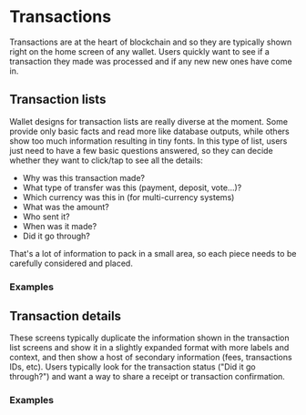 
# Transactions

Transactions are at the heart of blockchain and so they are typically shown right on the home screen of any wallet. Users quickly want to see if a transaction they made was processed and if any new new ones have come in.

## Transaction lists

<fig desktop="half,right" drop="false">
	<fig-img
		src="/images/transactions/transaction-summary-display.png"
		retina="/images/transactions/transaction-summary-display@2x.png"
		width="620"
		height="485"
		alt="Typical structure of a home screen"
	/>
</fig>

Wallet designs for transaction lists are really diverse at the moment. Some provide only basic facts and read more like database outputs, while others show too much information resulting in tiny fonts. In this type of list, users just need to have a few basic questions answered, so they can decide whether they want to click/tap to see all the details:

- Why was this transaction made?
- What type of transfer was this (payment, deposit, vote...)?
- Which currency was this in (for multi-currency systems)
- What was the amount?
- Who sent it?
- When was it made?
- Did it go through?

That's a lot of information to pack in a small area, so each piece needs to be carefully considered and placed.

### Examples

<image-grid count="3">
	<image-grid-img
		src="/images/transactions/skycoin-app-transactions.png" 
		width="1200" 
		height="2133"
		alt="Skycoin app transactions" 
		caption="Skycoin for Android, Version 1.1.1, August 20, 2018"
		title="Skycoin for Android, Version 1.1.1, August 20, 2018"
		link="https://play.google.com/store/apps/details?id=com.skycoin.wallet"
	/>
	<image-grid-img
		src="/images/transactions/ravencoin-app-transactions.jpg" 
		width="738" 
		height="1432"
		alt="Ravencoin app transactions" 
		caption="Ravencoin Android wallet, Version 1.1FI, September 4, 2018"
		title="Ravencoin Android wallet, Version 1.1FI, September 4, 2018"
		link="https://play.google.com/store/apps/details?id=com.ravencoin"
	/>
	<image-grid-img
		src="/images/transactions/trittum-app-transactions.jpg" 
		width="720" 
		height="1280"
		alt="Trittum app transactions" 
		caption="Trittum app, Version 1.0.0, August 16, 2018"
		title="Trittum app, Version 1.0.0, August 16, 2018"
		link="https://play.google.com/store/apps/details?id=com.megano.trittium_mobile_wallet"
	/>
	<image-grid-img
		src="/images/transactions/citowise-transactions.jpg" 
		width="750" 
		height="1624"
		alt="Transactions in the Citowise app." 
		caption="Transactions in the Citowise app."
		title="Citowise - Ethereum Wallet, V 1.7.3, Sep 19, 2018"
		link="https://itunes.apple.com/US/app/id1358433319?mt=8"
	/>
</image-grid>

## Transaction details

These screens typically duplicate the information shown in the transaction list screens and show it in a slightly expanded format with more labels and context, and then show a host of secondary information (fees, transactions IDs, etc). Users typically look for the transaction status ("Did it go through?") and want a way to share a receipt or transaction confirmation.

### Examples

<image-grid count="1">
	<image-grid-img
		src="/images/transactions/tron-app-transaction-transfer.jpg" 
		width="1125" 
		height="2436" 
		alt="Tron for Android - transaction details"
		caption="Tron for Android, Version 1.1.5, August 30, 2018"
		title="Tron for Android, Version 1.1.5, August 30, 2018"
		link="https://play.google.com/store/apps/details?id=com.tronwallet2"
	/>
	<image-grid-img
		src="/images/transactions/citowise-send-receipt.jpg" 
		width="750" 
		height="1624" 
		alt="Transaction details in the Citowise app." 
		caption="Transaction details in the Citowise app."
		title="Citowise - Ethereum Wallet, V 1.7.3, Sep 19, 2018"
		link="https://itunes.apple.com/US/app/id1358433319?mt=8"
	/>
	<image-grid-img
		src="/images/transactions/moneroju-send-receipt.png" 
		width="780" 
		height="1386" 
		alt="Transaction details in the monerujo app." 
		caption="Transaction details in the monerujo app."
		title="monerujo, V 1.6.4, August 20, 2018"
		link="https://play.google.com/store/apps/details?id=com.m2049r.xmrwallet"
	/>
</image-grid>

<!--

## Examples

### Skycoin

<ann screensize="small" cid="skycoin-app-transactions">
	<ann-figure
		src="/images/transactions/skycoin-app-transactions.png" 
		width="1200" 
		height="2133"
		alt="Trittum app transactions" 
		caption="Skycoin for Android, Version 1.1.1, August 20, 2018"
		link="https://play.google.com/store/apps/details?id=com.skycoin.wallet"
	/>
	<ann-list>
		<ann-list-item position="0.32, 0.5">Labels (like "Primary" or "Savings") would be helpful.</ann-list-item>
		<ann-list-item position="0.89, 0.6">The USD balance could also be added for each address, just like it's shown in the wallet summary at the top.</ann-list-item>
		<ann-list-item position="0.12, 0.74">Quick access to the QR code is nice. An alternative solution would be for the whole row to be clickable and reveal the full address and QR code in the detail screen.</ann-list-item>
	</ann-list>
</ann>

### Ravencoin

Transactions are at the heart of blockchain and so they are typically shown right on the home screen of any wallet. Users quickly want to see if a transaction they made was processed and if any new new ones have come in.

<ann screensize="small" cid="ravencoin-app-transactions">
	<ann-figure
		src="/images/transactions/ravencoin-app-transactions.jpg" 
		width="738" 
		height="1432"
		alt="Ravencoin app transactions" 
		caption="Ravencoin Android wallet, Version 1.1FI, September 4, 2018"
		link="https://play.google.com/store/apps/details?id=com.ravencoin"
	/>
	<ann-list>
		<ann-list-item position="0.31, 0.24">The price and syncing status are pretty squeezed in and could be placed differently.</ann-list-item>
		<ann-list-item position="0.2, 0.41">Not necessary to show the symbol here, since the wallet only handles Ravencoin.</ann-list-item>
		<ann-list-item position="0.55, 0.65">Addresses could be shortened to "1234...5678" to save space and increase font size for better legibility.</ann-list-item>
	</ann-list>
</ann>

---

### Trittum

This is an example of a wallet that leaves out all labels. The result is an interface where only actual data is shown and there are no explananations, and only minor visual cues, to let the user know what is what.

<ann screensize="small" cid="trittum-app-transactions">
	<ann-figure
		src="/images/transactions/trittum-app-transactions.jpg" 
		width="720" 
		height="1280"
		alt="Trittum app transactions" 
		caption="Trittum app, Version 1.0.0, August 16, 2018"
		link="https://play.google.com/store/apps/details?id=com.megano.trittium_mobile_wallet"
	/>
	<ann-list>
		<ann-list-item position="0.08, 0.08">Could benefit from a different label like “Your wallets” or “Your coins”</ann-list-item>
		<ann-list-item position="0.16, 0.44">No indication that these are transactions.</ann-list-item>
		<ann-list-item position="0.13, 0.75">Users are expected to know what each symbol stands for.</ann-list-item>
		<ann-list-item position="0.4, 0.83">Dates could be formatted differently to be more readable, such as “12 minutes ago” or “July 6, 2018”.</ann-list-item>
		<ann-list-item position="0.73, 0.21">Coin symbols used in transaction list should also be used up here to make the visual connection.</ann-list-item>
		<ann-list-item position="0.6, 0.66">Transaction status (sending, received) not indicated.</ann-list-item>
		<ann-list-item position="0.86, 0.83">Transaction type (sent/received) only hinted at by amount color and +/-.</ann-list-item>
	</ann-list>
</ann>

---

### Tron

<ann screensize="small" cid="tron-app-transactions">
	<ann-figure
		src="/images/transactions/tron-app-transactions.jpg" 
		width="1125" 
		height="2436"
		alt="Tron app transactions" 
		caption="Tron for Android, Version 1.1.5, August 30, 2018"
		link="https://play.google.com/store/apps/details?id=com.tronwallet2"
	/>
	<ann-list>
		<ann-list-item position="0.85, 0.1">Filter options by transaction type could be helpful.</ann-list-item>
		<ann-list-item position="0.12, 0.16">Color coding different types of transactions works well.</ann-list-item>
		<ann-list-item position="0.92, 0.4">The icons appear to reflect the transaction type and not shown on the transaction detail screen. If so, they are duplicate information and could be removed. Instead, a progress or payment/deposit indicator might be more helpful.</ann-list-item>
		<ann-list-item position="0.47, 0.69">Addresses could be shortened to "1234...5678" to save space and increase font size for better legibility. Ideally, address labels could be used.</ann-list-item>
	</ann-list>
</ann>

<fig desktop="third,right" mobile="half,right">
	<fig-img
		src="/images/transactions/tron-app-transaction-transfer.jpg" 
		width="1125" 
		height="2436" 
		alt="Tron for Android - transaction details"
	/>
	<fig-cap
		caption="Tron for Android, Version 1.1.5, August 30, 2018"
		link="https://play.google.com/store/apps/details?id=com.tronwallet2"
	/>
</fig>

The transaction detail screen of the Tron app is well-designed. It still is hard to understand what this transaction was about, users may ask questions like:

- Does "Transfer" mean Tron was moved between my own addresses?
- Or did I pay someone or receive a payment?
- Why was this transaction made?

To answer those, an indicator could be added whether this transaction was a payment or deposit. It would also be helpful to show a payment note, as well as labels for addresses, and move those higher up on the screen. The hash could be deprioritized - while it is useful information, it does help with the top-level understanding of the transaction.

-->